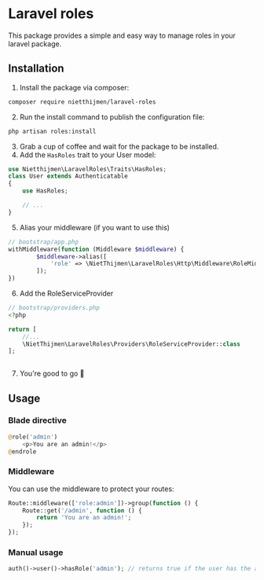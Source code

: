 # Laravel roles
This package provides a simple and easy way to manage roles in your laravel package.

## Installation
1. Install the package via composer:
```bash
composer require nietthijmen/laravel-roles
```

2. Run the install command to publish the configuration file:
```bash
php artisan roles:install
```

3. Grab a cup of coffee and wait for the package to be installed.
4. Add the `HasRoles` trait to your User model:
```php
use Nietthijmen\LaravelRoles\Traits\HasRoles;
class User extends Authenticatable
{
    use HasRoles;

    // ...
}
```
5. Alias your middleware (if you want to use this)

```php
// bootstrap/app.php
withMiddleware(function (Middleware $middleware) {
        $middleware->alias([
            'role' => \NietThijmen\LaravelRoles\Http\Middleware\RoleMiddleware::class
        ]);
})
```
6. Add the RoleServiceProvider
```php 
// bootstrap/providers.php
<?php

return [
    //...
    \NietThijmen\LaravelRoles\Providers\RoleServiceProvider::class
];
 
```
7. You're good to go 🎉

## Usage
### Blade directive
```php
@role('admin')
    <p>You are an admin!</p>
@endrole
```

### Middleware
You can use the middleware to protect your routes:
```php
Route::middleware(['role:admin'])->group(function () {
    Route::get('/admin', function () {
        return 'You are an admin!';
    });
});
```

### Manual usage
```php
auth()->user()->hasRole('admin'); // returns true if the user has the admin role
```

